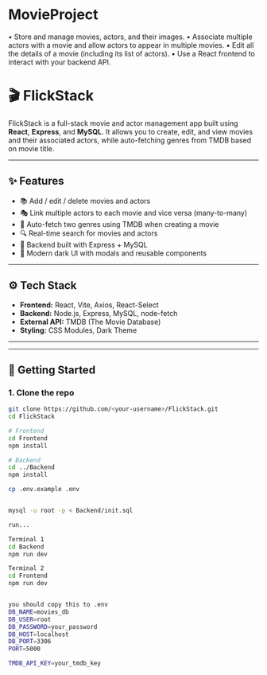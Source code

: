 # MovieProject
• Store and manage movies, actors, and their images. • Associate multiple actors with a movie and allow actors to appear in multiple movies. • Edit all the details of a movie (including its list of actors). • Use a React frontend to interact with your backend API.

# 🎬 FlickStack

FlickStack is a full-stack movie and actor management app built using **React**, **Express**, and **MySQL**. It allows you to create, edit, and view movies and their associated actors, while auto-fetching genres from TMDB based on movie title.

---

## ✨ Features

- 📚 Add / edit / delete movies and actors
- 🎭 Link multiple actors to each movie and vice versa (many-to-many)
- 🧠 Auto-fetch two genres using TMDB when creating a movie
- 🔍 Real-time search for movies and actors
- 🧱 Backend built with Express + MySQL
- 🎨 Modern dark UI with modals and reusable components

---

## ⚙️ Tech Stack

- **Frontend:** React, Vite, Axios, React-Select
- **Backend:** Node.js, Express, MySQL, node-fetch
- **External API:** TMDB (The Movie Database)
- **Styling:** CSS Modules, Dark Theme

---


---

## 🚀 Getting Started

### 1. Clone the repo

```bash
git clone https://github.com/<your-username>/FlickStack.git
cd FlickStack

# Frontend
cd Frontend
npm install

# Backend
cd ../Backend
npm install

cp .env.example .env


mysql -u root -p < Backend/init.sql

run...

Terminal 1
cd Backend
npm run dev

Terminal 2
cd Frontend
npm run dev


you should copy this to .env
DB_NAME=movies_db
DB_USER=root
DB_PASSWORD=your_password
DB_HOST=localhost
DB_PORT=3306
PORT=5000

TMDB_API_KEY=your_tmdb_key





